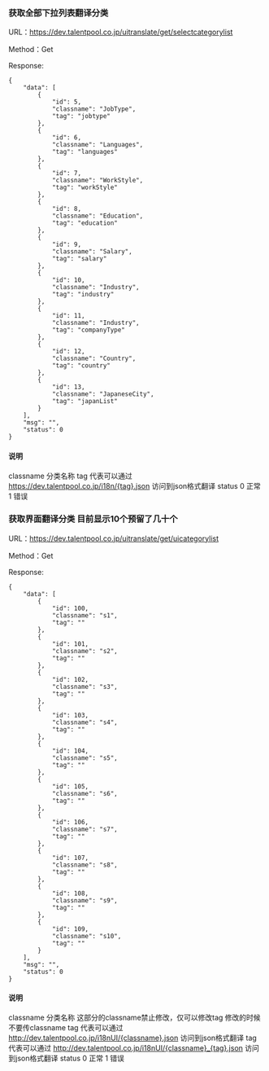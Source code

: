 ### 获取全部下拉列表翻译分类
URL：https://dev.talentpool.co.jp/uitranslate/get/selectcategorylist

Method：Get

Response:
```
{
    "data": [
        {
            "id": 5,
            "classname": "JobType",
            "tag": "jobtype"
        },
        {
            "id": 6,
            "classname": "Languages",
            "tag": "languages"
        },
        {
            "id": 7,
            "classname": "WorkStyle",
            "tag": "workStyle"
        },
        {
            "id": 8,
            "classname": "Education",
            "tag": "education"
        },
        {
            "id": 9,
            "classname": "Salary",
            "tag": "salary"
        },
        {
            "id": 10,
            "classname": "Industry",
            "tag": "industry"
        },
        {
            "id": 11,
            "classname": "Industry",
            "tag": "companyType"
        },
        {
            "id": 12,
            "classname": "Country",
            "tag": "country"
        },
        {
            "id": 13,
            "classname": "JapaneseCity",
            "tag": "japanList"
        }
    ],
    "msg": "",
    "status": 0
}
```
#### 说明
classname 分类名称
tag 代表可以通过 https://dev.talentpool.co.jp/i18n/{tag}.json 访问到json格式翻译
status 0 正常 1 错误

### 获取界面翻译分类 目前显示10个预留了几十个
URL：https://dev.talentpool.co.jp/uitranslate/get/uicategorylist

Method：Get

Response:
```
{
    "data": [
        {
            "id": 100,
            "classname": "s1",
            "tag": ""
        },
        {
            "id": 101,
            "classname": "s2",
            "tag": ""
        },
        {
            "id": 102,
            "classname": "s3",
            "tag": ""
        },
        {
            "id": 103,
            "classname": "s4",
            "tag": ""
        },
        {
            "id": 104,
            "classname": "s5",
            "tag": ""
        },
        {
            "id": 105,
            "classname": "s6",
            "tag": ""
        },
        {
            "id": 106,
            "classname": "s7",
            "tag": ""
        },
        {
            "id": 107,
            "classname": "s8",
            "tag": ""
        },
        {
            "id": 108,
            "classname": "s9",
            "tag": ""
        },
        {
            "id": 109,
            "classname": "s10",
            "tag": ""
        }
    ],
    "msg": "",
    "status": 0
}
```
#### 说明
classname 分类名称 这部分的classname禁止修改，仅可以修改tag 修改的时候不要传classname
tag 代表可以通过 http://dev.talentpool.co.jp/i18nUI/{classname}.json 访问到json格式翻译
tag 代表可以通过 http://dev.talentpool.co.jp/i18nUI/{classname}_{tag}.json 访问到json格式翻译
status 0 正常 1 错误
